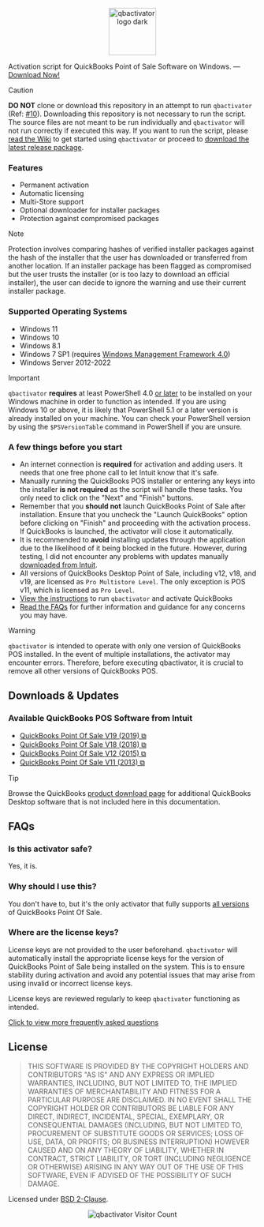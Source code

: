<p align="center">
  <picture>
    <source srcset="https://user-images.githubusercontent.com/77242216/213914137-51bda12c-6214-44f8-bae4-e9b7e633233b.svg" media="(prefers-color-scheme: light)" height="96px" alt="qbactivator logo light">
    <img src="https://user-images.githubusercontent.com/77242216/213914139-b21538e0-05c1-4194-99bc-620f5d559fc9.svg" height="96px" alt="qbactivator logo dark">
  </picture>
</p>

Activation script for QuickBooks Point of Sale Software on Windows. — [Download Now!][download]

> [!CAUTION]  
> **DO NOT** clone or download this repository in an attempt to run `qbactivator` (Ref: [#10][issue_10]). Downloading this repository is not necessary to run the script. The source files are not meant to be run individually and `qbactivator` will not run correctly if executed this way.
> If you want to run the script, please [read the Wiki][getstarted] to get started using `qbactivator` or proceed to [download the latest release package][release].

### Features

- Permanent activation
- Automatic licensing
- Multi-Store support
- Optional downloader for installer packages
- Protection against compromised packages

> [!NOTE]  
> Protection involves comparing hashes of verified installer packages against the hash of the installer that the user has downloaded or transferred from another location. If an installer package has been flagged as compromised but the user trusts the installer (or is too lazy to download an official installer), the user can decide to ignore the warning and use their current installer package.

### Supported Operating Systems
- Windows 11
- Windows 10
- Windows 8.1
- Windows 7 SP1 (requires [Windows Management Framework 4.0][wikiwmf4])
- Windows Server 2012-2022

> [!IMPORTANT]  
> `qbactivator` **requires** at least PowerShell 4.0 [or later][updatepowershell] to be installed on your Windows machine in order to function as intended. If you are using Windows 10 or above, it is likely that PowerShell 5.1 or a later version is already installed on your machine. You can check your PowerShell version by using the `$PSVersionTable` command in PowerShell if you are unsure.

### A few things before you start

- An internet connection is **required** for activation and adding users. It needs that one free phone call to let Intuit know that it's safe.
- Manually running the QuickBooks POS installer or entering any keys into the installer **is not required** as the script will handle these tasks. You only need to click on the "Next" and "Finish" buttons.
- Remember that you **should not** launch QuickBooks Point of Sale after installation. Ensure that you uncheck the "Launch QuickBooks" option before clicking on "Finish" and proceeding with the activation process. If QuickBooks is launched, the activator will close it automatically.
- It is recommended to **avoid** installing updates through the application due to the likelihood of it being blocked in the future. However, during testing, I did not encounter any problems with updates manually [downloaded from Intuit](https://github.com/neuralpain/qbactivator/wiki#optional-updates-for-quickbooks-pos-software-from-intuit).
- All versions of QuickBooks Desktop Point of Sale, including v12, v18, and v19, are licensed as `Pro Multistore Level`. The only exception is POS v11, which is licensed as `Pro Level`.
- [View the instructions][instructions] to run `qbactivator` and activate QuickBooks
- [Read the FAQs](#faqs) for further information and guidance for any concerns you may have.

> [!WARNING]  
> `qbactivator` is intended to operate with only one version of QuickBooks POS installed. In the event of multiple installations, the activator may encounter errors. Therefore, before executing qbactivator, it is crucial to remove all other versions of QuickBooks POS.

## Downloads & Updates

### Available QuickBooks POS Software from Intuit

- [QuickBooks Point Of Sale V19 (2019) ⧉](https://dlm2.download.intuit.com/akdlm/SBD/QuickBooks/2019/Latest/QuickBooksPOSV19.exe)
- [QuickBooks Point Of Sale V18 (2018) ⧉](https://dlm2.download.intuit.com/akdlm/SBD/QuickBooks/2018/Latest/QuickBooksPOSV18.exe)
- [QuickBooks Point Of Sale V12 (2015) ⧉](https://dlm2.download.intuit.com/akdlm/SBD/QuickBooks/2015/Latest/QuickBooksPOSV12.exe)
- [QuickBooks Point Of Sale V11 (2013) ⧉](https://dlm2.download.intuit.com/akdlm/SBD/QuickBooks/2013/Latest/QuickBooksPOSV11.exe)

> [!TIP]  
> Browse the QuickBooks [product download page](https://downloads.quickbooks.com/app/qbdt/products) for additional QuickBooks Desktop software that is not included here in this documentation.

## FAQs

### Is this activator safe?

Yes, it is.

### Why should I use this?

You don't have to, but it's the only activator that fully supports [all versions](#available-quickbooks-pos-software-from-intuit) of QuickBooks Point Of Sale.

### Where are the license keys?

License keys are not provided to the user beforehand. `qbactivator` will automatically install the appropriate license keys for the version of QuickBooks Point of Sale being installed on the system. This is to ensure stability during activation and avoid any potential issues that may arise from using invalid or incorrect license keys.

License keys are reviewed regularly to keep `qbactivator` functioning as intended.

[Click to view more frequently asked questions][faqs]

## License

> THIS SOFTWARE IS PROVIDED BY THE COPYRIGHT HOLDERS AND CONTRIBUTORS "AS IS" AND ANY EXPRESS OR IMPLIED WARRANTIES, INCLUDING, BUT NOT LIMITED TO, THE IMPLIED WARRANTIES OF MERCHANTABILITY AND FITNESS FOR A PARTICULAR PURPOSE ARE DISCLAIMED. IN NO EVENT SHALL THE COPYRIGHT HOLDER OR CONTRIBUTORS BE LIABLE FOR ANY DIRECT, INDIRECT, INCIDENTAL, SPECIAL, EXEMPLARY, OR CONSEQUENTIAL DAMAGES (INCLUDING, BUT NOT LIMITED TO, PROCUREMENT OF SUBSTITUTE GOODS OR SERVICES; LOSS OF USE, DATA, OR PROFITS; OR BUSINESS INTERRUPTION) HOWEVER CAUSED AND ON ANY THEORY OF LIABILITY, WHETHER IN CONTRACT, STRICT LIABILITY, OR TORT (INCLUDING NEGLIGENCE OR OTHERWISE) ARISING IN ANY WAY OUT OF THE USE OF THIS SOFTWARE, EVEN IF ADVISED OF THE POSSIBILITY OF SUCH DAMAGE.

Licensed under [BSD 2-Clause](LICENSE).

<p align='center'>
  <picture>
    <img src='https://www.websitecounterfree.com/c.php?d=9&id=48433&s=3' alt='qbactivator Visitor Count'>
  </picture>
</p>

<!-- Links -->
[wiki]: https://github.com/neuralpain/qbactivator/wiki
[faqs]: https://github.com/neuralpain/qbactivator/wiki/FAQs
[getstarted]: https://github.com/neuralpain/qbactivator/wiki#getting-started
[update]: https://github.com/neuralpain/qbactivator/wiki#downloads--updates
[instructions]: https://github.com/neuralpain/qbactivator/wiki/How-to-Use
[download]: https://github.com/neuralpain/qbactivator/releases/download/v0.21.1/qbactivator-0.21.1.min.zip
[release]: https://github.com/neuralpain/qbactivator/releases/latest
[powershell]: https://github.com/PowerShell/PowerShell/releases/latest
[updatepowershell]: https://github.com/neuralpain/qbactivator/wiki/Updating-PowerShell
[wikiwmf4]: https://github.com/neuralpain/qbactivator/wiki/Updating-PowerShell#3-windows-management-framework-40

<!-- Issues -->
[issue_12]: https://github.com/neuralpain/qbactivator/issues/12#issuecomment-1478727716
[issue_10]: https://github.com/neuralpain/qbactivator/issues/10#issuecomment-1416758671
<!-- End Links -->

